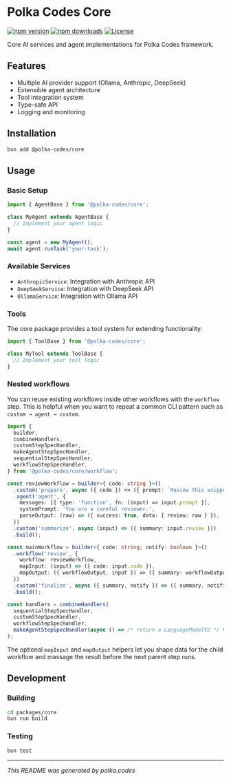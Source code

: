 # Polka Codes Core

[![npm version](https://img.shields.io/npm/v/@polka-codes/core.svg)](https://www.npmjs.com/package/@polka-codes/core)
[![npm downloads](https://img.shields.io/npm/dm/@polka-codes/core.svg)](https://www.npmjs.com/package/@polka-codes/core)
[![License](https://img.shields.io/npm/l/@polka-codes/core.svg)](https://github.com/polkacodes/polkacodes/blob/main/LICENSE)

Core AI services and agent implementations for Polka Codes framework.

## Features

- Multiple AI provider support (Ollama, Anthropic, DeepSeek)
- Extensible agent architecture
- Tool integration system
- Type-safe API
- Logging and monitoring

## Installation

```bash
bun add @polka-codes/core
```

## Usage

### Basic Setup

```typescript
import { AgentBase } from '@polka-codes/core';

class MyAgent extends AgentBase {
  // Implement your agent logic
}

const agent = new MyAgent();
await agent.runTask('your-task');
```

### Available Services

- `AnthropicService`: Integration with Anthropic API
- `DeepSeekService`: Integration with DeepSeek API
- `OllamaService`: Integration with Ollama API

### Tools

The core package provides a tool system for extending functionality:

```typescript
import { ToolBase } from '@polka-codes/core';

class MyTool extends ToolBase {
  // Implement your tool logic
}
```

### Nested workflows

You can reuse existing workflows inside other workflows with the `workflow` step. This is helpful when you want to repeat a
common CLI pattern such as `custom → agent → custom`.

```typescript
import {
  builder,
  combineHandlers,
  customStepSpecHandler,
  makeAgentStepSpecHandler,
  sequentialStepSpecHandler,
  workflowStepSpecHandler,
} from '@polka-codes/core/workflow';

const reviewWorkflow = builder<{ code: string }>()
  .custom('prepare', async ({ code }) => ({ prompt: `Review this snippet:\n${code}` }))
  .agent('agent', {
    messages: [{ type: 'function', fn: (input) => input.prompt }],
    systemPrompt: 'You are a careful reviewer.',
    parseOutput: (raw) => ({ success: true, data: { review: raw } }),
  })
  .custom('summarize', async (input) => ({ summary: input.review }))
  .build();

const mainWorkflow = builder<{ code: string; notify: boolean }>()
  .workflow('review', {
    workflow: reviewWorkflow,
    mapInput: (input) => ({ code: input.code }),
    mapOutput: ({ workflowOutput, input }) => ({ summary: workflowOutput.summary, notify: input.notify }),
  })
  .custom('finalize', async ({ summary, notify }) => ({ summary, notified: notify }))
  .build();

const handlers = combineHandlers(
  sequentialStepSpecHandler,
  customStepSpecHandler,
  workflowStepSpecHandler,
  makeAgentStepSpecHandler(async () => /* return a LanguageModelV2 */ throw new Error('model not configured')),
);
```

The optional `mapInput` and `mapOutput` helpers let you shape data for the child workflow and massage the result before the
next parent step runs.

## Development

### Building

```bash
cd packages/core
bun run build
```

### Testing

```bash
bun test
```

---

*This README was generated by polka.codes*

